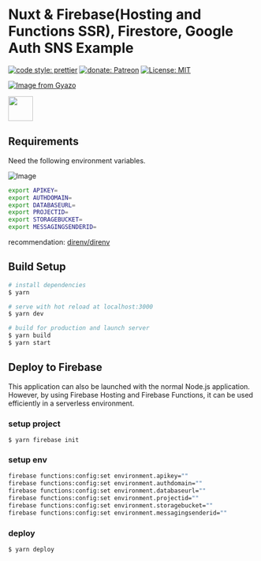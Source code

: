 # Nuxt & Firebase(Hosting and Functions SSR), Firestore, Google Auth SNS Example

[![code style: prettier](https://img.shields.io/badge/code_style-prettier-ff69b4.svg?style=flat-square)](https://github.com/prettier/prettier)
[![donate: Patreon](https://img.shields.io/badge/donate-patreon-orange.svg?style=flat-square)](https://www.patreon.com/potato4d)
[![License: MIT](https://img.shields.io/badge/License-MIT-blue.svg?style=flat-square)](https://opensource.org/licenses/MIT)

[![Image from Gyazo](https://i.gyazo.com/e9a3fe2379a2896b4f3b882d833d981c.gif)](https://gyazo.com/e9a3fe2379a2896b4f3b882d833d981c)

<a href="https://patreon.com/potato4d">
  <img src="https://c5.patreon.com/external/logo/become_a_patron_button@2x.png" height="50">
</a>

## Requirements

Need the following environment variables.

![Image](https://user-images.githubusercontent.com/6993514/34213945-27f5607e-e5e4-11e7-9761-d5e38e8cf209.png)

```bash
export APIKEY=
export AUTHDOMAIN=
export DATABASEURL=
export PROJECTID=
export STORAGEBUCKET=
export MESSAGINGSENDERID=
```

recommendation: [direnv/direnv](https://github.com/direnv/direnv)

## Build Setup

``` bash
# install dependencies
$ yarn

# serve with hot reload at localhost:3000
$ yarn dev

# build for production and launch server
$ yarn build
$ yarn start
```

## Deploy to Firebase

This application can also be launched with the normal Node.js application.
However, by using Firebase Hosting and Firebase Functions, it can be used efficiently in a serverless environment.

### setup project

```
$ yarn firebase init
```


### setup env

```bash
firebase functions:config:set environment.apikey=""
firebase functions:config:set environment.authdomain=""
firebase functions:config:set environment.databaseurl=""
firebase functions:config:set environment.projectid=""
firebase functions:config:set environment.storagebucket=""
firebase functions:config:set environment.messagingsenderid=""
```

### deploy

```
$ yarn deploy
```
